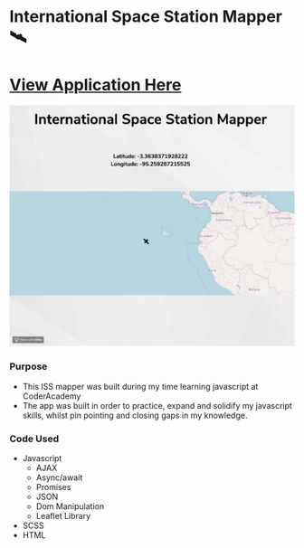 # International Space Station Mapper 🛰

# [View Application Here](https://iss-mapper.netlify.com/)

![ISS Mapper Gif](https://github.com/chrisstaudinger/International-Space-Station-Mapper/blob/master/assets/images/2019-11-08%2014.32.13.gif?raw=true "ISS Mapper Gif")

### Purpose

* This ISS mapper was built during my time learning javascript at CoderAcademy
* The app was built in order to practice, expand and solidify my javascript skills, whilst pin pointing and closing gaps in my knowledge.

### Code Used

* Javascript
  - AJAX
  - Async/await
  - Promises
  - JSON
  - Dom Manipulation
  - Leaflet Library    
* SCSS
* HTML